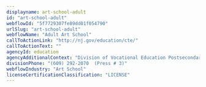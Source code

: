 ```yaml
---
displayname: art-school-adult
id: "art-school-adult"
webflowId: "5f7729307fe89dd01f054790"
urlSlug: "art-school-adult"
webflowName: "Adult Art School"
callToActionLink: "http://nj.gov/education/cte/"
callToActionText: ""
agencyId: education
agencyAdditionalContext: "Division of Vocational Education Postsecondary, Special Services Bureau"
divisionPhone: "(609) 292-2070  (Press # 3)"
webflowIndustry: "Art School"
licenseCertificationClassification: "LICENSE"
---
```

